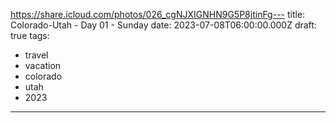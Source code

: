 https://share.icloud.com/photos/026_cgNJXIGNHN9G5P8jtinFg---
title: Colorado-Utah - Day 01 - Sunday
date: 2023-07-08T06:00:00.000Z
draft: true
tags:
  - travel
  - vacation
  - colorado
  - utah
  - 2023
---


<script type="text/javascript">

    lightGallery(document.getElementById('mypicts'), {
    thumbnail:true,
    download:false,
    preload:6
});

    $('#mypicts').justifiedGallery({
    rowHeight : 100,
    lastRow : 'nojustify',
    margins : 20
    });

</script>
